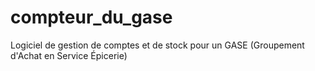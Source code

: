 # compteur_du_gase
Logiciel de gestion de comptes et de stock pour un GASE (Groupement d'Achat en Service Épicerie)
